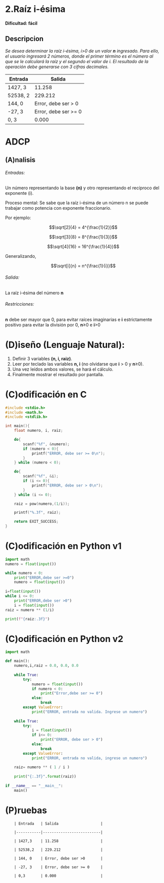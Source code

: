
# 2.Raíz i-ésima

#### Dificultad: fácil

## Descripcion

*Se desea determinar la raíz i-ésima, i>0 de un valor **n** ingresado. Para ello, el usuario ingresará 2 números, donde el primer término es el número al que se le calculará la raíz y el segundo el valor de i. El resultado de la operación debe generarse con 3 cifras decimales.*

| Entrada   | Salida                   |
|-----------|--------------------------|
| 1427, 3   | 11.258                   |
| 52538, 2  | 229.212                  |
| 144, 0    | Error, debe ser > 0      |
| -27, 3    | Error, debe ser >= 0     |
| 0, 3      | 0.000                    |

# ADCP

## (A)nalisis

###### Entradas:  
Un número representando la base **(n)** y otro representando el recíproco del exponente (i).

Proceso mental: Se sabe que la raíz i-ésima de un número n se puede trabajar como potencia con exponente fraccionario.

Por ejemplo:

$$\sqrt[2]{4} = 4^{\frac{1}{2}}$$

$$\sqrt[3]{8} = 8^{\frac{1}{3}}$$

$$\sqrt[4]{16} = 16^{\frac{1}{4}}$$

Generalizando, 

$$\sqrt[i]{n} = n^{\frac{1}{i}}$$

###### Salida: 
La raíz i-ésima del número **n**

###### Restricciones: 
**n** debe ser mayor que 0, para evitar raíces imaginarias e **i** estrictamente positivo para evitar la división por 0, **n**≥0 e **i**>0

# (D)iseño (Lenguaje Natural):
1. Definir 3 variables **(n, i, raiz)**. 
2. Leer por teclado las variables **n, i** (no olvidarse que **i** > 0 y **n**≥0). 
3. Una vez leídos ambos valores, se hará el cálculo.
4. Finalmente mostrar el resultado por pantalla.

# (C)odificación en C
```c
#include <stdio.h>
#include <math.h>
#include <stdlib.h>

int main(){
    float numero, i, raiz;

    do{
        scanf("%f", &numero);
        if (numero < 0){
            printf("ERROR, debe ser >= 0\n");
        } 
    } while (numero < 0);

    do{
        scanf("%f", &i);
        if (i <= 0){
            printf("ERROR, debe ser > 0\n");
        }    
    } while (i <= 0);

    raiz = pow(numero,(1/i));

    printf("%.3f", raiz);

    return EXIT_SUCCESS;
}
```
# (C)odificación en Python v1
```py
import math
numero = float(input())

while numero < 0:
    print("ERROR,debe ser >=0")
    numero = float(input())
    
i=float(input())
while i <= 0:
    print("ERROR,debe ser >0")
    i = float(input())
raiz = numero ** (1/i)

print(f"{raiz:.3f}")
```

# (C)odificación en Python v2
```py
import math

def main():
    numero,i,raiz = 0.0, 0.0, 0.0
    
    while True:
        try:
            numero = float(input())
            if numero < 0:
                print("Error,debe ser >= 0")
            else:
                break
        except ValueError:
            print("ERROR, entrada no valida. Ingrese un numero")
            
    while True:
        try:
            i = float(input())
            if i<= 0:
                print("ERROR, debe ser > 0")
            else:
                break
        except ValueError:
            print("ERROR, entrada no valida, ingrese un numero")
    
    raiz= numero ** ( 1 / i )
    
    print("{:.3f}".format(raiz))
    
if __name__ == "__main__":
    main()
```

# (P)ruebas


		| Entrada   | Salida                   |
		
		|-----------|--------------------------|
		
		| 1427,3    | 11.258                   |
		
		| 52538,2   | 229.212                  |
		
		| 144, 0    | Error, debe ser >0       |
		
		| -27, 3    | Error, debe ser >= 0     |
		
		| 0,3       | 0.000                    |
